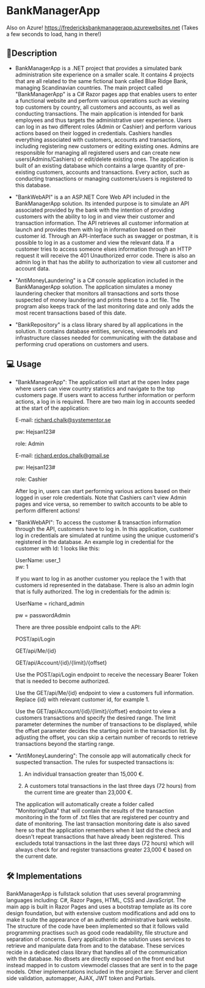 # BankManagerApp
 Also on Azure! https://fredericksbankmanagerapp.azurewebsites.net   (Takes a few seconds to load, hang in there!)
## 📃Description
* BankManagerApp is a .NET project that provides a simulated bank administration site experience on a smaller scale. It contains 4 projects that are all related to the same fictional bank called Blue Ridge Bank, managing Scandinavian countries. The main project called "BankManagerApp" is a C# Razor pages app that enables users to enter a functional website and perform various operations such as viewing top customers by country, all customers and accounts, as well as conducting transactions. The main application is intended for bank employees and thus targets the administrative user experience. Users can log in as two different roles (Admin or Cashier) and perform various actions based on their logged in credentials. Cashiers handles everything associated with customers, accounts and transactions, including registering new customers or editing existing ones. Admins are responsible for managing all registered users and can create new users(Admins/Cashiers) or edit/delete existing ones. The application is built of an existing database which contains a large quantity of pre-existing customers, accounts and transactions. Every action, such as conducting transactions or managing customers/users is registered to this database.        

* "BankWebAPI" is a an ASP.NET Core Web API included in the BankManagerApp solution. Its intended purpose is to simulate an API associated provided by the bank with the intention of providing customers with the ability to log in and view their customer and transaction information. The API retrieves all customer information at launch and provides them with log in information based on their customer id. Through an API-interface such as swagger or postman, it is possible to log in as a customer and view the relevant data. If a customer tries to access someone elses information through an HTTP request it will receive the 401 Unauthorized error code. There is also an admin log in that has the ability to authorization to view all customer and account data.      

* "AntiMoneyLaundering" is a C# console application included in the BankManagerApp solution. The application simulates a money laundering checker that monitors all transactions and sorts those suspected of money laundering and prints these to a .txt file. The program also keeps track of the last monitoring date and only adds the most recent transactions based of this date. 

* "BankRepository" is a class library shared by all applications in the solution. It contains database entities, services, viewmodels and infrastructure classes needed for communicating with the database and performing crud operations on customers and users.

## :computer: Usage
* "BankManagerApp": The application will start at the open Index page where users can view country statistics and navigate to the top customers page. If users want to access further information or perform actions, a log in is required. There are two main log in accounts seeded at the start of the application:


  E-mail: richard.chalk@systementor.se
  
  pw: Hejsan123#
  
  role: Admin 
 
  E-mail: richard.erdos.chalk@gmail.se 
  
  pw: Hejsan123# 
  
  role: Cashier

  After log in, users can start performing various actions based on their logged in user role credentials. Note that Cashiers can't view Admin pages and vice versa, so remember to switch accounts to be able to perform     different actions!   

* "BankWebAPI": To access the customer & transaction information through the API, customers have to log in. In this application, customer log in credentials are simulated at runtime using the unique customerid's registered in the database. An example log in credential for the customer with Id: 1 looks like this: 

  UserName: user_1   
  pw: 1

  If you want to log in as another customer you replace the 1 with that customers id represented in the database. There is also an admin login that is fully authorized. The log in credentials for the admin is:
  
     UserName = richard_admin
     
     pw = passwordAdmin
     
     There are three possible endpoint calls to the API: 
      
     POST/api/Login
     
     GET/api/Me/{id}
     
     GET/api/Account/{id}/{limit}/{offset}
     
     Use the POST/api/Login endpoint to receive the necessary Bearer Token that is needed to become authorized.
     
     Use the GET/api/Me/{id} endpoint to view a customers full information. Replace {id} with relevant customer id, for example 1.
     
     Use the GET/api/Account/{id}/{limit}/{offset} endpoint to view a customers transactions and specify the desired range. The limit parameter determines the number of transactions to be displayed, while the offset parameter decides the starting point in the transaction list. By adjusting the offset, you can skip a certain number of records to retrieve transactions beyond the starting range.
     
 * "AntiMoneyLaundering": The console app will automatically check for suspected transaction. The rules for suspected transactions is:
 
    1. An individual transaction greater than 15,000 €.
    
    2. A customers total transactions in the last three days (72 hours) from the current time are greater than 23,000 €.


    The application will automatically create a folder called "MonitoringData" that will contain the results of the transaction monitoring in the form of .txt files that are registered per country and date of monitoring.  The last transaction monitoring date is also saved here so that the application remembers when it last did the check and doesn't repeat transactions that have already been registered. This excludeds total transactions in the last three days (72 hours) which will always check for and register transactions greater 23,000 € based on the current date. 
    
## 🛠️ Implementations
 BankManagerApp is fullstack solution that uses several programming languages including: C#, Razor Pages, HTML, CSS and JavaScript. The main app is built in Razor Pages and uses a bootstrap template as its core design foundation, but with extensive custom modifications and add ons to make it suite the appearance of an authentic administrative bank website. The structure of the code have been implemented so that it follows valid programming practises such as good code readability, file structure and separation of concerns. Every application in the solution uses services to retrieve and manipulate data from and to the database. These services recide in a dedicated class library that handles all of the communication with the database. No dbsets are directly exposed on the front end but instead mapped in to custom viewmodel classes that are sent in to the page models. Other implementations included in the project are: Server and client side validation, automapper, AJAX, JWT token and Partials.
    
    





